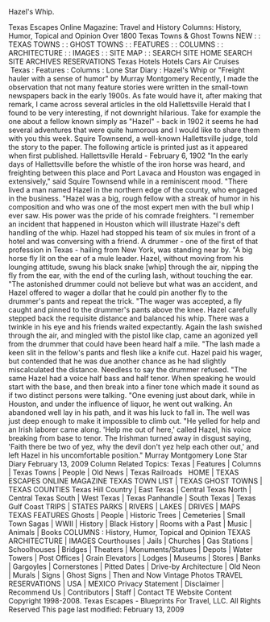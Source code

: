 Hazel's Whip.

Texas Escapes Online Magazine: Travel and History Columns: History, Humor, Topical and Opinion Over 1800 Texas Towns & Ghost Towns NEW : : TEXAS TOWNS : : GHOST TOWNS : : FEATURES : : COLUMNS : : ARCHITECTURE : : IMAGES : : SITE MAP : : SEARCH SITE HOME SEARCH SITE ARCHIVES RESERVATIONS Texas Hotels Hotels Cars Air Cruises    Texas : Features : Columns : Lone Star Diary : Hazel's Whip or "Freight hauler with a sense of humor" by Murray Montgomery Recently, I made the observation that not many feature stories were written in the small-town newspapers back in the early 1900s. As fate would have it, after making that remark, I came across several articles in the old Hallettsville Herald that I found to be very interesting, if not downright hilarious. Take for example the one about a fellow known simply as "Hazel" - back in 1902 it seems he had several adventures that were quite humorous and I would like to share them with you this week. Squire Townsend, a well-known Hallettsville judge, told the story to the paper. The following article is printed just as it appeared when first published. Hallettsville Herald - February 6, 1902 "In the early days of Hallettsville before the whistle of the iron horse was heard, and freighting between this place and Port Lavaca and Houston was engaged in extensively," said Squire Townsend while in a reminiscent mood. "There lived a man named Hazel in the northern edge of the county, who engaged in the business. "Hazel was a big, rough fellow with a streak of humor in his composition and who was one of the most expert men with the bull whip I ever saw. His power was the pride of his comrade freighters. "I remember an incident that happened in Houston which will illustrate Hazel's deft handling of the whip. Hazel had stopped his team of six mules in front of a hotel and was conversing with a friend. A drummer - one of the first of that profession in Texas - hailing from New York, was standing near by. "A big horse fly lit on the ear of a mule leader. Hazel, without moving from his lounging attitude, swung his black snake [whip] through the air, nipping the fly from the ear, with the end of the curling lash, without touching the ear. "The astonished drummer could not believe but what was an accident, and Hazel offered to wager a dollar that he could pin another fly to the drummer's pants and repeat the trick. "The wager was accepted, a fly caught and pinned to the drummer's pants above the knee. Hazel carefully stepped back the requisite distance and balanced his whip. There was a twinkle in his eye and his friends waited expectantly. Again the lash swished through the air, and mingled with the pistol like clap, came an agonized yell from the drummer that could have been heard half a mile. "The lash made a keen slit in the fellow's pants and flesh like a knife cut. Hazel paid his wager, but contended that he was due another chance as he had slightly miscalculated the distance. Needless to say the drummer refused. "The same Hazel had a voice half bass and half tenor. When speaking he would start with the base, and then break into a finer tone which made it sound as if two distinct persons were talking. "One evening just about dark, while in Houston, and under the influence of liquor, he went out walking. An abandoned well lay in his path, and it was his luck to fall in. The well was just deep enough to make it impossible to climb out. "He yelled for help and an Irish laborer came along. 'Help me out of here,' called Hazel, his voice breaking from base to tenor. The Irishman turned away in disgust saying, 'Faith there be two of yez, why the devil don't yez help each other out,' and left Hazel in his uncomfortable position." Murray Montgomery Lone Star Diary February 13, 2009 Column Related Topics: Texas | Features | Columns | Texas Towns | People | Old News | Texas Railroads   HOME | TEXAS ESCAPES ONLINE MAGAZINE TEXAS TOWN LIST | TEXAS GHOST TOWNS | TEXAS COUNTIES Texas Hill Country | East Texas | Central Texas North | Central Texas South | West Texas | Texas Panhandle | South Texas | Texas Gulf Coast TRIPS | STATES PARKS | RIVERS | LAKES | DRIVES | MAPS TEXAS FEATURES Ghosts | People | Historic Trees | Cemeteries | Small Town Sagas | WWII | History | Black History | Rooms with a Past | Music | Animals | Books COLUMNS : History, Humor, Topical and Opinion TEXAS ARCHITECTURE | IMAGES Courthouses | Jails | Churches | Gas Stations | Schoolhouses | Bridges | Theaters | Monuments/Statues | Depots | Water Towers | Post Offices | Grain Elevators | Lodges | Museums | Stores | Banks | Gargoyles | Cornerstones | Pitted Dates | Drive-by Architecture | Old Neon | Murals | Signs | Ghost Signs | Then and Now Vintage Photos TRAVEL RESERVATIONS | USA | MEXICO Privacy Statement | Disclaimer | Recommend Us | Contributors | Staff | Contact TE Website Content Copyright 1998-2008. Texas Escapes - Blueprints For Travel, LLC. All Rights Reserved This page last modified: February 13, 2009
